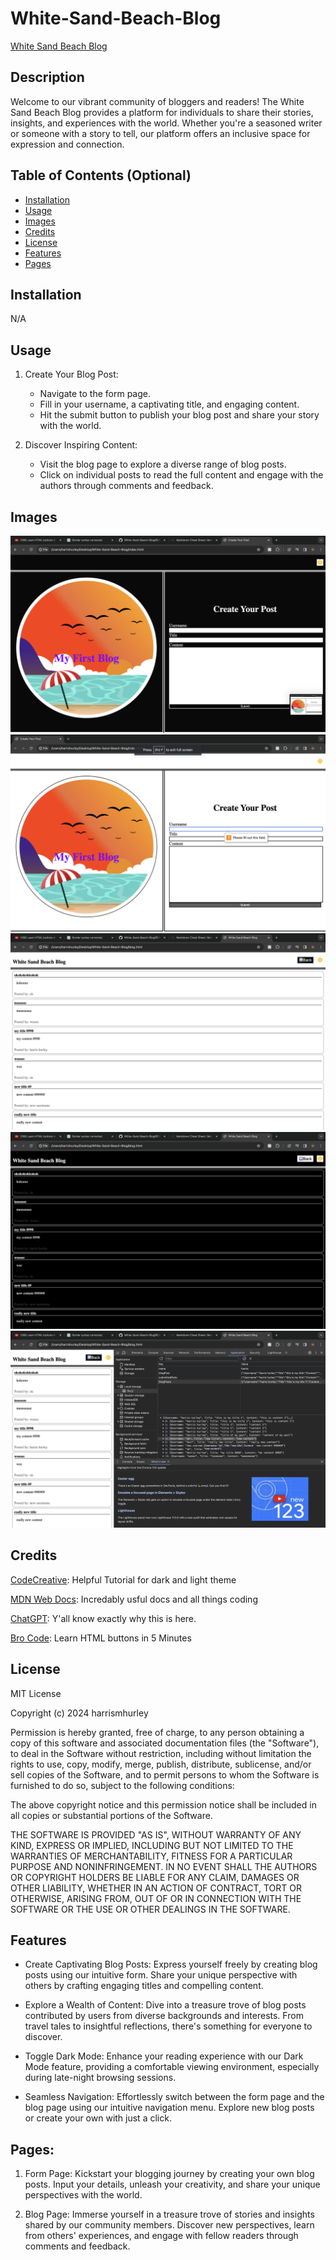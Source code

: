 # White-Sand-Beach-Blog
[White Sand Beach Blog](https://harrismhurley.github.io/White-Sand-Beach-Blog/)


## Description

Welcome to our vibrant community of bloggers and readers! The White Sand Beach Blog provides a platform for individuals to share their stories, insights, and experiences with the world. Whether you're a seasoned writer or someone with a story to tell, our platform offers an inclusive space for expression and connection.

## Table of Contents (Optional)

- [Installation](#installation)
- [Usage](#usage)
- [Images](#images)
- [Credits](#credits)
- [License](#license)
- [Features](#features)
- [Pages](#pages)

## Installation

N/A

## Usage

1. Create Your Blog Post:
    - Navigate to the form page.
    - Fill in your username, a captivating title, and engaging content.
    - Hit the submit button to publish your blog post and share your story with the world.

2. Discover Inspiring Content:
    - Visit the blog page to explore a diverse range of blog posts.
    - Click on individual posts to read the full content and engage with the authors through comments and feedback.

## Images
![Form Page Dark](./assets/images/form-page-dark.png)
![Form Page Light w/ Requirement](./assets/images/form-page-with-requirement.png)
![Blog Page w/ Inherit Styles](./assets/images/blog-page-light.png)
![Blog Page w/ Dark Toggle](./assets/images/blog-page-dark.png)
![Local Storage w/ JSON Array](./assets/images/blog-console.png)

## Credits

[CodeCreative](https://www.youtube.com/watch?v=CUEJkJ9HDbY): Helpful Tutorial for dark and light theme

[MDN Web Docs](https://developer.mozilla.org/en-US/): Incredably usful docs and all things coding

[ChatGPT](https://chat.openai.com/c/290c33f0-11c4-460e-b422-6ddce4821125): Y'all know exactly why this is here.

[Bro Code](https://www.youtube.com/watch?v=_2wARy-oevQ&t=72s): Learn HTML buttons in 5 Minutes

## License

MIT License

Copyright (c) 2024 harrismhurley

Permission is hereby granted, free of charge, to any person obtaining a copy
of this software and associated documentation files (the "Software"), to deal
in the Software without restriction, including without limitation the rights
to use, copy, modify, merge, publish, distribute, sublicense, and/or sell
copies of the Software, and to permit persons to whom the Software is
furnished to do so, subject to the following conditions:

The above copyright notice and this permission notice shall be included in all
copies or substantial portions of the Software.

THE SOFTWARE IS PROVIDED "AS IS", WITHOUT WARRANTY OF ANY KIND, EXPRESS OR
IMPLIED, INCLUDING BUT NOT LIMITED TO THE WARRANTIES OF MERCHANTABILITY,
FITNESS FOR A PARTICULAR PURPOSE AND NONINFRINGEMENT. IN NO EVENT SHALL THE
AUTHORS OR COPYRIGHT HOLDERS BE LIABLE FOR ANY CLAIM, DAMAGES OR OTHER
LIABILITY, WHETHER IN AN ACTION OF CONTRACT, TORT OR OTHERWISE, ARISING FROM,
OUT OF OR IN CONNECTION WITH THE SOFTWARE OR THE USE OR OTHER DEALINGS IN THE
SOFTWARE.

## Features

- Create Captivating Blog Posts: Express yourself freely by creating blog posts using our intuitive form. Share your unique perspective with others by crafting engaging titles and compelling content.

- Explore a Wealth of Content: Dive into a treasure trove of blog posts contributed by users from diverse backgrounds and interests. From travel tales to insightful reflections, there's something for everyone to discover.

- Toggle Dark Mode: Enhance your reading experience with our Dark Mode feature, providing a comfortable viewing environment, especially during late-night browsing sessions.

- Seamless Navigation: Effortlessly switch between the form page and the blog page using our intuitive navigation menu. Explore new blog posts or create your own with just a click.

## Pages:

1. Form Page: Kickstart your blogging journey by creating your own blog posts. Input your details, unleash your creativity, and share your unique perspectives with the world.

2. Blog Page: Immerse yourself in a treasure trove of stories and insights shared by our community members. Discover new perspectives, learn from others' experiences, and engage with fellow readers through comments and feedback.
